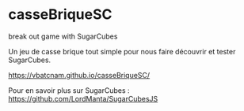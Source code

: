 # casseBriqueSC
break out game with SugarCubes 

Un jeu de casse brique tout simple pour nous faire découvrir et tester SugarCubes.

https://vbatcnam.github.io/casseBriqueSC/

Pour en savoir plus sur SugarCubes : https://github.com/LordManta/SugarCubesJS
